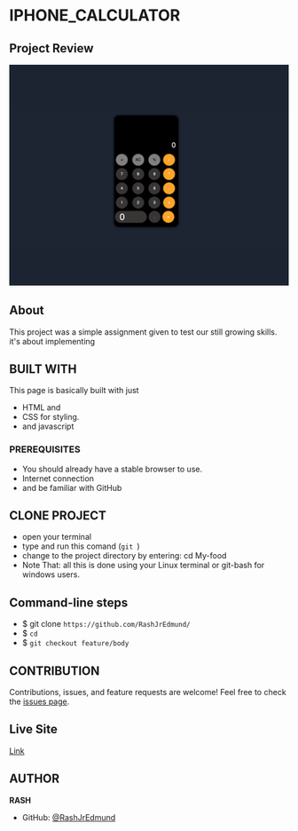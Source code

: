 # IPHONE_CALCULATOR

## Project Review
![home page](assets/images/overview.png)

## About
This project was a simple assignment given to test our still growing skills. it's about implementing

## BUILT WITH
This page is basically built with just
* HTML and
* CSS for styling.
* and javascript

### PREREQUISITES
* You should already have a stable browser to use.
* Internet connection
* and be familiar with GitHub

## CLONE PROJECT
* open your terminal
* type and run this comand (`git `)
* change to the project directory by entering: cd My-food
* Note That: all this is done using your Linux terminal or git-bash for windows users.

## Command-line steps

- $ git clone `https://github.com/RashJrEdmund/`
- $ `cd `
- $ `git checkout feature/body`

## CONTRIBUTION
Contributions, issues, and feature requests are welcome!
Feel free to check the [issues page](https://github.com/RashJrEdmund//issues).

## Live Site

[Link]()

## AUTHOR
**RASH**
- GitHub: [@RashJrEdmund]()

<!-- ## License
This project is [w3school](./LICENSE) licensed. This project was made by "RASH -->
